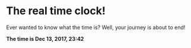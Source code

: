 # The real time clock!

Ever wanted to know what the time is? Well, your journey is about to end!

**The time is Dec 13, 2017, 23:42**
